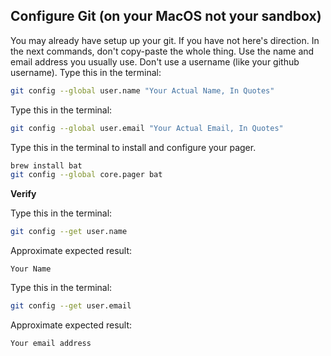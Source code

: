 ## Configure Git (on your MacOS not your sandbox)

You may already have setup up your git. If you have not here's direction. In the next commands, don't copy-paste the whole thing. Use the name and email address you usually use. Don't use a username (like your github username).
Type this in the terminal:

```zsh
git config --global user.name "Your Actual Name, In Quotes"
```

Type this in the terminal:

```zsh
git config --global user.email "Your Actual Email, In Quotes"
```

Type this in the terminal to install and configure your pager.

```zsh
brew install bat
git config --global core.pager bat
```

**Verify**

Type this in the terminal:

```zsh
git config --get user.name
```

Approximate expected result:

```
Your Name
```

Type this in the terminal:

```zsh
git config --get user.email
```

Approximate expected result:

```
Your email address
```
